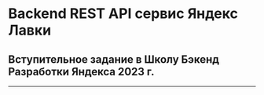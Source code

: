 # Backend REST API сервис Яндекс Лавки
## Вступительное задание в Школу Бэкенд Разработки Яндекса 2023 г.

---

